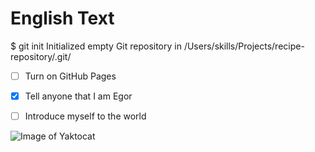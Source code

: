 # English Text
$ git init
Initialized empty Git repository in /Users/skills/Projects/recipe-repository/.git/

- [ ] Turn on GitHub Pages
- [x] Tell anyone that I am Egor
- [ ] Introduce myself to the world


![Image of Yaktocat](https://octodex.github.com/images/yaktocat.png)
